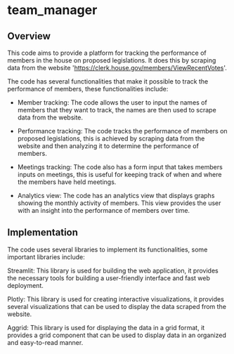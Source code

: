 # team_manager

## Overview

This code aims to provide a platform for tracking the performance of members in the house on proposed legislations. 
It does this by scraping data from the website 'https://clerk.house.gov/members/ViewRecentVotes'. 

The code has several functionalities that make it possible to track the performance of members, these functionalities include:

- Member tracking: The code allows the user to input the names of members that they want to track, the names are then used to scrape data from the website.

- Performance tracking: The code tracks the performance of members on proposed legislations, this is achieved by scraping data from the website and then analyzing it to determine the performance of members.

- Meetings tracking: The code also has a form input that takes members inputs on meetings, this is useful for keeping track of when and where the members have held meetings.

- Analytics view: The code has an analytics view that displays graphs showing the monthly activity of members. This view provides the user with an insight into the performance of members over time.


## Implementation
The code uses several libraries to implement its functionalities, some important libraries include:

Streamlit: This library is used for building the web application, it provides the necessary tools for building a user-friendly interface and fast web deployment.

Plotly: This library is used for creating interactive visualizations, it provides several visualizations that can be used to display the data scraped from the website.

Aggrid: This library is used for displaying the data in a grid format, it provides a grid component that can be used to display data in an organized and easy-to-read manner.
